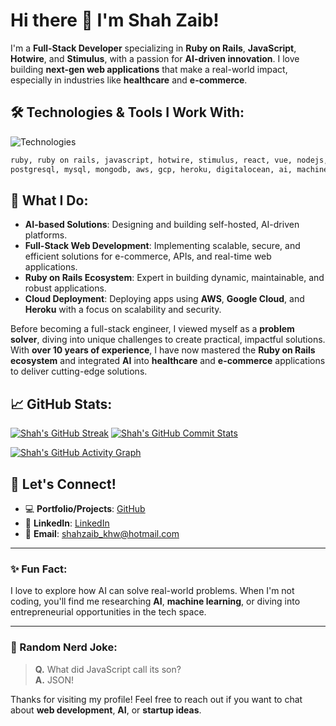 # Hi there 👋 I'm Shah Zaib!

I'm a **Full-Stack Developer** specializing in **Ruby on Rails**, **JavaScript**, **Hotwire**, and **Stimulus**, with a passion for **AI-driven innovation**. I love building **next-gen web applications** that make a real-world impact, especially in industries like **healthcare** and **e-commerce**.

## 🛠️ Technologies & Tools I Work With:
![Technologies](https://skillicons.dev/icons?i=html,css,sass,js,ts,ruby,rails,react,vue,nodejs,mysql,postgres,aws,gcp,heroku,git,figma&perline=9)

```html
ruby, ruby on rails, javascript, hotwire, stimulus, react, vue, nodejs, 
postgresql, mysql, mongodb, aws, gcp, heroku, digitalocean, ai, machine learning
```

## 🚀 What I Do:
- **AI-based Solutions**: Designing and building self-hosted, AI-driven platforms.
- **Full-Stack Web Development**: Implementing scalable, secure, and efficient solutions for e-commerce, APIs, and real-time web applications.
- **Ruby on Rails Ecosystem**: Expert in building dynamic, maintainable, and robust applications.
- **Cloud Deployment**: Deploying apps using **AWS**, **Google Cloud**, and **Heroku** with a focus on scalability and security.

Before becoming a full-stack engineer, I viewed myself as a **problem solver**, diving into unique challenges to create practical, impactful solutions. With **over 10 years of experience**, I have now mastered the **Ruby on Rails ecosystem** and integrated **AI** into **healthcare** and **e-commerce** applications to deliver cutting-edge solutions.

## 📈 GitHub Stats:
[![Shah's GitHub Streak](https://streak-stats.demolab.com?user=shah743&theme=dracula&hide_border=true)](https://git.io/streak-stats)
[![Shah's GitHub Commit Stats](https://github-readme-stats-eight-theta.vercel.app/api?username=shah743&include_all_commits=true&count_private=true&show_icons=true&theme=dracula&hide_border=true)](https://github.com/anuraghazra/github-readme-stats)

[![Shah's GitHub Activity Graph](https://github-readme-activity-graph.vercel.app/graph?username=shah743&theme=dracula&hide_border=true)](https://github.com/ashutosh00710/github-readme-activity-graph)

## 🤝 Let's Connect!
- 💻 **Portfolio/Projects**: [GitHub](https://github.com/shah743)
- 👔 **LinkedIn**: [LinkedIn](https://www.linkedin.com/in/shahzaibfullstack/)
- 📧 **Email**: [shahzaib_khw@hotmail.com](mailto:shahzaib_khw@hotmail.com)

---

### ✨ Fun Fact:
I love to explore how AI can solve real-world problems. When I'm not coding, you'll find me researching **AI**, **machine learning**, or diving into entrepreneurial opportunities in the tech space.

---

### 📝 Random Nerd Joke:
> **Q.** What did JavaScript call its son?  
> **A.** JSON!

Thanks for visiting my profile! Feel free to reach out if you want to chat about **web development**, **AI**, or **startup ideas**.
